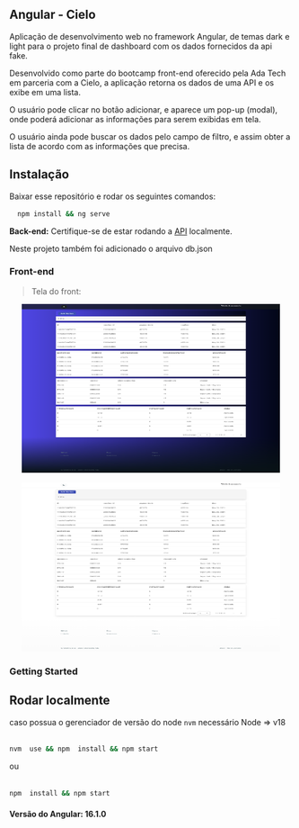 ## Angular - Cielo

Aplicação de desenvolvimento web no framework Angular, de temas dark e light para o projeto final de dashboard com os dados fornecidos da api fake.

Desenvolvido como parte do bootcamp front-end oferecido pela Ada Tech em parceria com a Cielo, a aplicação retorna os dados de uma API e os exibe em uma lista.

O usuário pode clicar no botão adicionar, e aparece um pop-up (modal), onde poderá adicionar as informações para serem exibidas em tela. 

O usuário ainda pode buscar os dados pelo campo de filtro, e assim obter a lista de acordo com as informações que precisa.

## Instalação

Baixar esse repositório e rodar os seguintes comandos:

```bash
  npm install && ng serve
```


**Back-end:**
Certifique-se de estar rodando a [API](https://github.com/crisgit/mockjson) localmente.

Neste projeto também foi adicionado o arquivo db.json 

### Front-end


>Tela do front:
  
<p  align="center">
<img  width="460"  height="300"  src="src/assets/tema-dark.png">
</p>

<p  align="center">
<img  width="460"  height="300"  src="src/assets/tema-light.png">
</p>


### Getting Started


## Rodar localmente

  
caso possua o gerenciador de versão do node `nvm` necessário Node => v18

  

```bash

nvm  use && npm  install && npm start

```

  

ou

  

```bash

npm  install && npm start

```

  

#### Versão do Angular: 16.1.0

  




